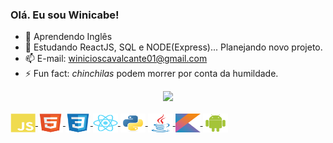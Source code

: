 ### Olá. Eu sou Winicabe!

- 🔭 Aprendendo Inglês
- 🌱 Estudando ReactJS, SQL e NODE(Express)... Planejando novo projeto.
- 📫 E-mail: winicioscavalcante01@gmail.com
- ⚡ Fun fact: *chinchilas* podem morrer por conta da humildade.

<div align="center">
  <a href="https://github.com/winicabe">
  <img height="180em" src="https://github-readme-stats.vercel.app/api?username=winicabe&show_icons=true&theme=white&include_all_commits=true&count_private=true"/>

</div>
<div style="display: inline_block"><br>
  <img align="center" alt="Js" height="30" width="40" src="https://raw.githubusercontent.com/devicons/devicon/master/icons/javascript/javascript-plain.svg">
  <!--<img align="center" alt="Ts" height="30" width="40" src="https://raw.githubusercontent.com/devicons/devicon/master/icons/typescript/typescript-plain.svg">
  <img align="center" alt="React" height="30" width="40" src="https://raw.githubusercontent.com/devicons/devicon/master/icons/react/react-original.svg">-->
  <img align="center" alt="HTML" height="30" width="40" src="https://raw.githubusercontent.com/devicons/devicon/master/icons/html5/html5-original.svg">
  <img align="center" alt="CSS" height="30" width="40" src="https://raw.githubusercontent.com/devicons/devicon/master/icons/css3/css3-original.svg">
  <img align="center" alt="React" height="30" width="40" src="https://raw.githubusercontent.com/devicons/devicon/master/icons/react/react-original.svg">
  <img align="center" alt="Python" height="30" width="40" src="https://raw.githubusercontent.com/devicons/devicon/master/icons/python/python-original.svg">
  <img align="center" alt="Java" height="30" width="40" src="https://raw.githubusercontent.com/devicons/devicon/master/icons/java/java-original.svg">
  <img align="center" alt="Kotlin" height="30" width="40" src="https://raw.githubusercontent.com/devicons/devicon/master/icons/kotlin/kotlin-original.svg">
  <img align="center" alt="android" height="30" width="40" src="https://raw.githubusercontent.com/devicons/devicon/master/icons/android/android-original.svg">
  </div>
